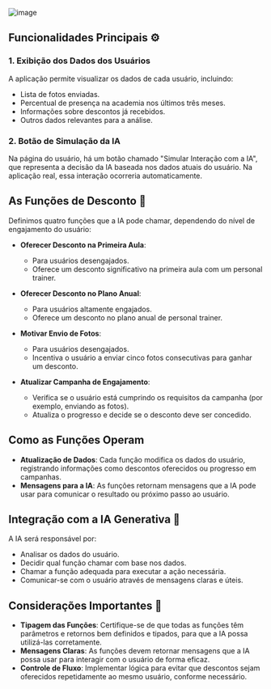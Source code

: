 ![image](https://github.com/user-attachments/assets/746adaab-ca47-4d3c-b24c-c1fdf3eba25a)

## Funcionalidades Principais ⚙️ 

### 1. Exibição dos Dados dos Usuários
A aplicação permite visualizar os dados de cada usuário, incluindo:
- Lista de fotos enviadas.
- Percentual de presença na academia nos últimos três meses.
- Informações sobre descontos já recebidos.
- Outros dados relevantes para a análise.

### 2. Botão de Simulação da IA
Na página do usuário, há um botão chamado "Simular Interação com a IA", que representa a decisão da IA baseada nos dados atuais do usuário. Na aplicação real, essa interação ocorreria automaticamente.

## As Funções de Desconto 🎁
Definimos quatro funções que a IA pode chamar, dependendo do nível de engajamento do usuário:

- **Oferecer Desconto na Primeira Aula**:
  - Para usuários desengajados.
  - Oferece um desconto significativo na primeira aula com um personal trainer.

- **Oferecer Desconto no Plano Anual**:
  - Para usuários altamente engajados.
  - Oferece um desconto no plano anual de personal trainer.

- **Motivar Envio de Fotos**:
  - Para usuários desengajados.
  - Incentiva o usuário a enviar cinco fotos consecutivas para ganhar um desconto.

- **Atualizar Campanha de Engajamento**:
  - Verifica se o usuário está cumprindo os requisitos da campanha (por exemplo, enviando as fotos).
  - Atualiza o progresso e decide se o desconto deve ser concedido.

## Como as Funções Operam

- **Atualização de Dados**: Cada função modifica os dados do usuário, registrando informações como descontos oferecidos ou progresso em campanhas.
- **Mensagens para a IA**: As funções retornam mensagens que a IA pode usar para comunicar o resultado ou próximo passo ao usuário.

## Integração com a IA Generativa 🧠
A IA será responsável por:
- Analisar os dados do usuário.
- Decidir qual função chamar com base nos dados.
- Chamar a função adequada para executar a ação necessária.
- Comunicar-se com o usuário através de mensagens claras e úteis.


## Considerações Importantes 📝
- **Tipagem das Funções**: Certifique-se de que todas as funções têm parâmetros e retornos bem definidos e tipados, para que a IA possa utilizá-las corretamente.
- **Mensagens Claras**: As funções devem retornar mensagens que a IA possa usar para interagir com o usuário de forma eficaz.
- **Controle de Fluxo**: Implementar lógica para evitar que descontos sejam oferecidos repetidamente ao mesmo usuário, conforme necessário.
